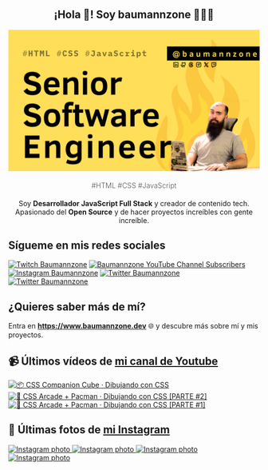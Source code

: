 <p align="center">
   <h2 align="center">¡Hola 👋! Soy baumannzone 👨🏻‍💻</h2>
   <img align="center" src="img/Senior Software Engineer.png" />
   <h4 align="center" style="font-weight: 300; color: #555;">#HTML #CSS #JavaScript</h4>
</p>

<p align="center" style="margin-bottom: 20px">Soy <strong>Desarrollador JavaScript Full Stack</strong> y creador de contenido tech.
<br/>
Apasionado del <strong>Open Source</strong> y de hacer proyectos increíbles con gente increíble.
</p>

## Sígueme en mis redes sociales

[![Twitch Baumannzone](https://img.shields.io/twitch/status/baumannzone?style=social)](https://twitch.tv/baumannzone)
[![Baumannzone YouTube Channel Subscribers](https://img.shields.io/youtube/channel/subscribers/UCTTj5ztXnGeDRPFVsBp7VMA?style=social)](https://youtube.com/rambitojs)
[![Instagram Baumannzone](https://img.shields.io/badge/Baumannzone--_.svg?label=Instagram&style=social&logo=instagram)](https://instagram.com/baumannzone)
[![Twitter Baumannzone](https://img.shields.io/twitter/follow/Baumannzone?label=Twitter&style=social)](https://twitter.com/baumannzone)
[![Twitter Baumannzone](https://img.shields.io/badge/LinkedIn-ffffff?logo=linkedin&logoColor=black)](https://www.linkedin.com/in/baumannzone/)


## ¿Quieres saber más de mí?

Entra en **https://www.baumannzone.dev** 🌐 y descubre más sobre mí y mis proyectos.

## 📹 Últimos vídeos de [mi canal de Youtube](https://youtube.com/rambitojs?sub_confirmation=1)


<a href='https://youtu.be/W6xwoSJahA0' target='_blank'>
  <img width='30%' src='https://img.youtube.com/vi/W6xwoSJahA0/mqdefault.jpg' alt='📦 CSS Companion Cube · Dibujando con CSS' />
</a>
<a href='https://youtu.be/9C3NXVXewH8' target='_blank'>
  <img width='30%' src='https://img.youtube.com/vi/9C3NXVXewH8/mqdefault.jpg' alt='👾 CSS Arcade + Pacman · Dibujando con CSS [PARTE #2]' />
</a>
<a href='https://youtu.be/2ahqLdgkSxA' target='_blank'>
  <img width='30%' src='https://img.youtube.com/vi/2ahqLdgkSxA/mqdefault.jpg' alt='👾 CSS Arcade + Pacman · Dibujando con CSS [PARTE #1]' />
</a>

## 📸 Últimas fotos de [mi Instagram](https://instagram.com/baumannzone)


<a href='https://instagram.com/p/DChqldJvZ5J' target='_blank'>
  <img width='20%' src='https://instagram.fvno7-1.fna.fbcdn.net/v/t51.2885-15/467582956_18466716382005591_3405073393130446071_n.jpg?stp=dst-jpg_e15&_nc_ht=instagram.fvno7-1.fna.fbcdn.net&_nc_cat=103&_nc_ohc=A405rUM-VZsQ7kNvgGnQLq1&_nc_gid=4dd1ee8b7d634c539bdb9330784a7675&edm=APU89FABAAAA&ccb=7-5&oh=00_AYBiUiTaQAHXg-ire2DsjBSEV6ydPHA954u4atxndwBJBg&oe=6744E335&_nc_sid=bc0c2c' alt='Instagram photo' />
</a>
<a href='https://instagram.com/p/DCP9yAjv6Kg' target='_blank'>
  <img width='20%' src='https://instagram.fvno7-1.fna.fbcdn.net/v/t51.29350-15/466365079_3938181906393152_2679361386227094703_n.jpg?stp=dst-jpg_e15_fr_p1080x1080&_nc_ht=instagram.fvno7-1.fna.fbcdn.net&_nc_cat=108&_nc_ohc=ICD_PFXBjxMQ7kNvgE_Zwcz&_nc_gid=4dd1ee8b7d634c539bdb9330784a7675&edm=APU89FABAAAA&ccb=7-5&oh=00_AYBtVGe9fvTvp0dNlpcT7coAWz_BgzqchXdFH9mG8uaVcw&oe=6744FEA6&_nc_sid=bc0c2c' alt='Instagram photo' />
</a>
<a href='https://instagram.com/p/DCOhRNQvJeW' target='_blank'>
  <img width='20%' src='https://instagram.fvno7-1.fna.fbcdn.net/v/t51.29350-15/465880626_1988151965010720_5800400543678259120_n.jpg?stp=dst-jpg_e15_fr_s1080x1080&_nc_ht=instagram.fvno7-1.fna.fbcdn.net&_nc_cat=100&_nc_ohc=yeSo10MI-jsQ7kNvgHXZkGN&_nc_gid=4dd1ee8b7d634c539bdb9330784a7675&edm=APU89FABAAAA&ccb=7-5&oh=00_AYAUYd3NVrHMCWBZmHNBSYekgYqS9jrHeVXvkyumIRuZrg&oe=6744F6DC&_nc_sid=bc0c2c' alt='Instagram photo' />
</a>
<a href='https://instagram.com/p/DCNQPkPvkMe' target='_blank'>
  <img width='20%' src='https://instagram.fvno7-1.fna.fbcdn.net/v/t51.29350-15/466365069_2018081405283425_3824194911241668252_n.jpg?stp=dst-jpg_e15_fr_p1080x1080&_nc_ht=instagram.fvno7-1.fna.fbcdn.net&_nc_cat=105&_nc_ohc=_-KZxr26eC0Q7kNvgFfIFY0&_nc_gid=4dd1ee8b7d634c539bdb9330784a7675&edm=APU89FABAAAA&ccb=7-5&oh=00_AYAxQdKjMgMT-TdaaNQAizdLnY_I8L8ww24m7ZDQkRTzpw&oe=6745049D&_nc_sid=bc0c2c' alt='Instagram photo' />
</a>
